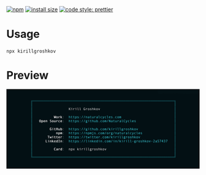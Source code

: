 [![npm](https://img.shields.io/npm/v/kirillgroshkov/latest.svg)](https://www.npmjs.com/package/kirillgroshkov)
[![install size](https://packagephobia.now.sh/badge?p=kirillgroshkov)](https://packagephobia.now.sh/result?p=kirillgroshkov)
[![code style: prettier](https://img.shields.io/badge/code_style-prettier-ff69b4.svg?style=flat-square)](https://github.com/prettier/prettier)

# Usage

    npx kirillgroshkov


# Preview

![npx kirillgroshkov](./media/npx_kirillgroshkov_1.png)
